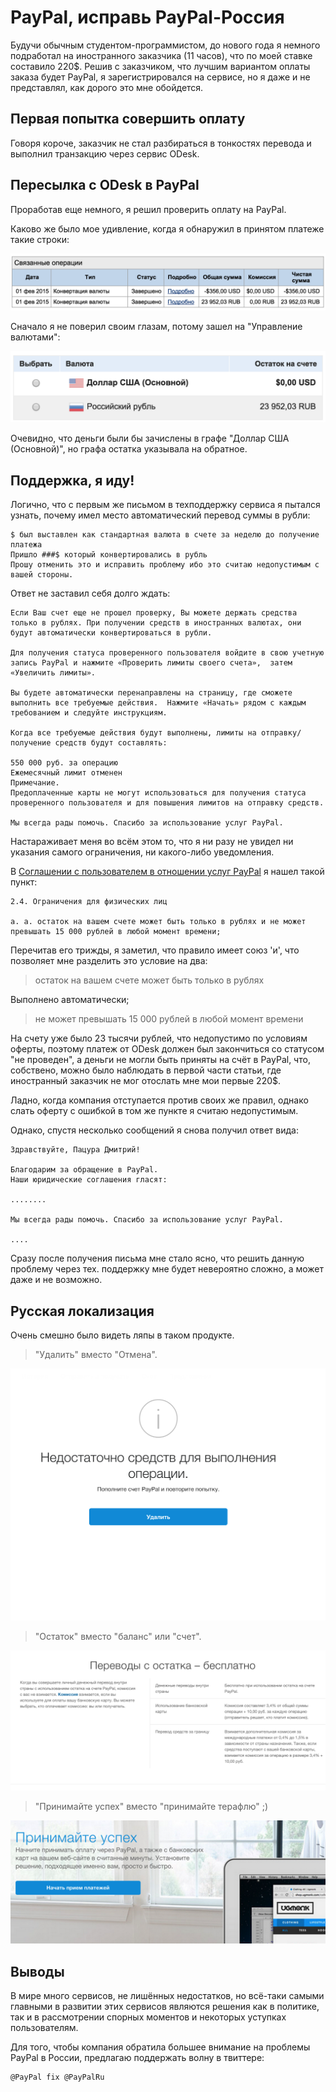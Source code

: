 # PayPal, исправь PayPal-Россия

Будучи обычным студентом-программистом, до нового года я немного подработал на иностранного заказчика (11 часов), что по моей ставке составило 220$. Решив с заказчиком, что лучшим вариантом оплаты заказа будет PayPal, я зарегистрировался на сервисе, но я даже и не представлял, как дорого это мне обойдется.

## Первая попытка совершить оплату

Говоря короче, заказчик не стал разбираться в тонкостях перевода и выполнил транзакцию через сервис ODesk.

## Пересылка с ODesk в PayPal

Проработав еще немного, я решил проверить оплату на PayPal.

Каково же было мое удивление, когда я обнаружил в принятом платеже такие строки:

![](1.png)

Сначало я не поверил своим глазам, потому зашел на "Управление валютами":

![](2.png)

Очевидно, что деньги были бы зачислены в графе "Доллар США (Основной)", но графа остатка указывала на обратное.


## Поддержка, я иду!

Логично, что с первым же письмом в техподдержку сервиса я пытался узнать, почему имел место автоматический перевод суммы в рубли:

```
$ был выставлен как стандартная валюта в счете за неделю до получение платежа
Пришло ###$ который конвертировались в рубль
Прошу отменить это и исправить проблему ибо это считаю недопустимым c вашей стороны.
```

Ответ не заставил себя долго ждать:

```
Если Ваш счет еще не прошел проверку, Вы можете держать средства только в рублях. При получении средств в иностранных валютах, они будут автоматически конвертироваться в рубли.

Для получения статуса проверенного пользователя войдите в свою учетную запись PayPal и нажмите «Проверить лимиты своего счета»,  затем  «Увеличить лимиты».

Вы будете автоматически перенаправлены на страницу, где сможете выполнить все требуемые действия.  Нажмите «Начать» рядом с каждым требованием и следуйте инструкциям.

Когда все требуемые действия будут выполнены, лимиты на отправку/получение средств будут составлять:

550 000 руб. за операцию
Ежемесячный лимит отменен
Примечание.
Предоплаченные карты не могут использоваться для получения статуса проверенного пользователя и для повышения лимитов на отправку средств.

Мы всегда рады помочь. Спасибо за использование услуг PayPal.
```

Настараживает меня во всём этом то, что я ни разу не увидел ни указания самого ограничения, ни какого-либо уведомления. 

В [Соглашении с пользователем в отношении услуг PayPal](https://www.paypal.com/ru/webapps/mpp/ua/useragreement-full) я нашел такой пункт:

```
2.4. Ограничения для физических лиц

a. a. остаток на вашем счете может быть только в рублях и не может превышать 15 000 рублей в любой момент времени;
```

Перечитав его трижды, я заметил, что правило имеет союз 'и', что позволяет мне разделить это условие на два:

> остаток на вашем счете может быть только в рублях

Выполнено автоматически;

> не может превышать 15 000 рублей в любой момент времени

На счету уже было 23 тысячи рублей, что недопустимо по условиям оферты, поэтому платеж от ODesk должен был закончиться со статусом "не проведен", а деньги не могли быть приняты на счёт в PayPal, что, собствено, можно было наблюдать в первой части статьи, где иностранный заказчик не мог отослать мне мои первые 220$.

Ладно, когда компания отступается против своих же правил, однако слать оферту с ошибкой в том же пункте я считаю недопустимым.

Однако, спустя несколько сообщений я снова получил ответ вида:

```
Здравствуйте, Пацура Дмитрий!

Благодарим за обращение в PayPal.
Наши юридические соглашения гласят:

........

Мы всегда рады помочь. Спасибо за использование услуг PayPal.

....
```

Сразу после получения письма мне стало ясно, что решить данную проблему через тех. поддержку мне будет невероятно сложно, а может даже и не возможно.

## Русская локализация

Очень смешно было видеть ляпы в таком продукте.

> "Удалить" вместо "Отмена".

![](hah-2.png)

> "Остаток" вместо "баланс" или "счет".

![](hah-3.png)

> "Принимайте успех" вместо "принимайте терафлю" ;)

![](hah-1.png)

## Выводы

В мире много сервисов, не лишённых недостатков, но всё-таки самыми главными в развитии этих сервисов
являются решения как в политике, так и в рассмотрении спорных моментов и некоторых уступках пользователям.

Для того, чтобы компания обратила большее внимание на проблемы PayPal в России, предлагаю поддержать волну в твиттере:

```twt
@PayPal fix @PayPalRu
```
